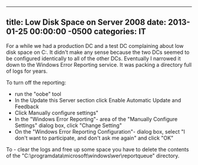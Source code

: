 ﻿---

title:  Low Disk Space on Server 2008
date:   2013-01-25 00:00:00 -0500
categories: IT
---

For a while we had a production DC and a test DC complaining about low disk space on C:\. It didn't make any sense because the two DCs seemed to be configured identically to all of the other DCs. Eventually I narrowed it down to the Windows Error Reporting service. It was packing a directory full of logs for years.

To turn off the reporting:

- run the "oobe" tool
- In the Update this Server section click Enable Automatic Update and Feedback
- Click Manually configure settings"
- In the "Windows Error Reporting"- area of the "Manually Configure Settings" dialog box, click "Change Setting"
- On the "Windows Error Reporting Configuration"- dialog box, select "I don't want to participate, and don't ask me again" and click "OK"

To - clear the logs and free up some space you have to delete the contents of the "C:\programdata\microsoft\windows\wer\reportqueue" directory.
